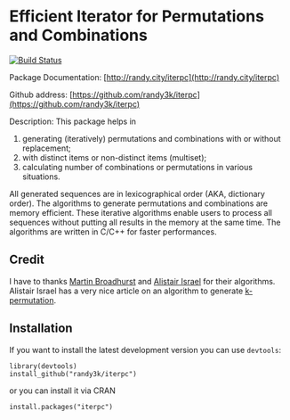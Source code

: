 Efficient Iterator for Permutations and Combinations
===

[![Build Status](https://travis-ci.org/randy3k/iterpc.svg?branch=master)](https://travis-ci.org/randy3k/iterpc)

Package Documentation: [http://randy.city/iterpc](http://randy.city/iterpc)

Github address: [https://github.com/randy3k/iterpc](https://github.com/randy3k/iterpc)


Description: This package helps in 

  1. generating (iteratively) permutations and combinations with or without replacement; 
  2. with distinct items or non-distinct items (multiset); 
  3. calculating number of combinations or permutations in various situations. 

  
All generated sequences are in lexicographical order (AKA, dictionary order). The algorithms to generate permutations and combinations are memory efficient. These iterative algorithms enable users to process all sequences without putting all results in the memory at the same time.  The algorithms are written in C/C++ for faster performances.

## Credit

I have to thanks [Martin Broadhurst](http://www.martinbroadhurst.com) and [Alistair Israel](http://alistairisrael.wordpress.com) for their algorithms. Alistair Israel has a very nice article on an algorithm to generate [k-permutation](http://alistairisrael.wordpress.com/2009/09/22/simple-efficient-pnk-algorithm/).

## Installation

If you want to install the latest development version you can use `devtools`:

```
library(devtools)
install_github("randy3k/iterpc")
```

or you can install it via CRAN

```
install.packages("iterpc")
```
